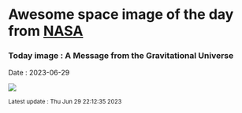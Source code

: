 
# Awesome space image of the day from [NASA](https://api.nasa.gov/)

### Today image : A Message from the Gravitational Universe
Date : 2023-06-29

![](https://apod.nasa.gov/apod/image/2306/Gwb_Nanograv_960_annotated.jpg)

<small>Latest update : Thu Jun 29 22:12:35 2023</small>
        